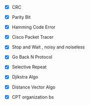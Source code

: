 
- [x] CRC 
- [x] Parity Bit
- [x] Hamming Code Error

- [x] Cisco Packet Tracer
- [x] Stop and Wait , noisy and noiseless
- [x] Go Back N Protocol
- [x] Selective Repeat

- [x] Djikstra Algo
- [x] Distance Vector Algo
- [x] CPT organization bs